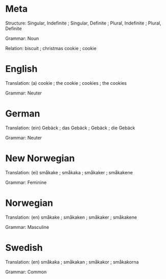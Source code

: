 Meta
====

Structure: Singular, Indefinite ; Singular, Definite ; Plural, Indefinite ; Plural, Definite

Grammar:   Noun

Relation:  biscuit ; christmas cookie ; cookie



English
=======

Translation: (a) cookie ; the cookie ; cookies ; the cookies

Grammar:     Neuter



German
======

Translation: (ein) Gebäck ; das Gebäck ; Gebäck ; die Gebäck

Grammar:     Neuter



New Norwegian
=============

Translation: (ei) småkake ; småkaka ; småkaker ; småkakene

Grammar:     Feminine



Norwegian
=========

Translation: (en) småkake ; småkaken ; småkaker ; småkakene

Grammar:     Masculine



Swedish
=======

Translation: (en) småkaka ; småkakan ; småkakor ; småkakorna

Grammar:     Common
